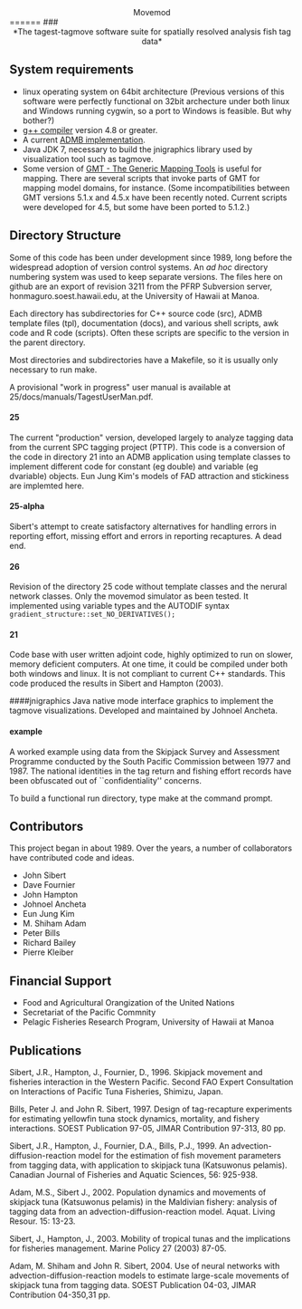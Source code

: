 <center>Movemod</center>
======
### <center>*The tagest-tagmove software suite for spatially resolved analysis fish tag data*</center>

## System requirements
* linux operating system on 64bit architecture (Previous versions of
  this software were perfectly functional on 32bit archecture under
  both linux and Windows running cygwin, so a port to Windows is
  feasible. But why bother?)
* [g++ compiler](https://gcc.gnu.org/) version 4.8 or greater.
* A current [ADMB implementation](http://admb-project.org/).
* Java JDK 7, necessary to build the jnigraphics library used by
  visualization tool such as tagmove.
* Some version of [GMT - The Generic Mapping
  Tools](http://gmt.soest.hawaii.edu) is useful for mapping. There are
  several scripts that invoke parts of GMT for mapping model domains,
for instance. (Some incompatibilities between GMT versions 5.1.x and
4.5.x have been recently noted. Current scripts were developed for
4.5, but some have been ported to 5.1.2.)

## Directory Structure
Some of this code has been under development since 1989, long before the
widespread adoption of version control systems. An *ad hoc* directory
numbering system was used to keep separate versions. The files here on
github are an export of revision 3211 from the PFRP Subversion
server, honmaguro.soest.hawaii.edu, at the University of Hawaii at
Manoa.

Each directory has subdirectories for C++ source code (src), ADMB
template files (tpl), documentation (docs), and various shell scripts,
awk code and R code (scripts). Often these scripts are specific to the
version in the parent directory.

Most directories and subdirectories have a Makefile, so it is usually
only necessary to run make.

A provisional "work in progress" user manual is available at 
25/docs/manuals/TagestUserMan.pdf.

#### 25
The current "production" version, developed largely to analyze 
tagging data from the current SPC tagging project (PTTP).
This code is a conversion of the code in directory 21 into an ADMB application
using template classes to implement different code for constant (eg
double) and variable (eg dvariable) objects. Eun Jung Kim's models of
FAD attraction and stickiness are implemted here.

#### 25-alpha
Sibert's attempt to create satisfactory alternatives for handling errors
in reporting effort, missing effort and errors in reporting recaptures.
A dead end.

#### 26
Revision of the directory 25 code without template classes and the
nerural network classes. Only the movemod simulator as been tested. It
implemented using variable types and the AUTODIF syntax
`gradient_structure::set_NO_DERIVATIVES();`

#### 21
Code base with user written adjoint code, highly optimized to run on
slower, memory deficient computers. At one time, it could be compiled
under both both windows and linux. It is not compliant to current C++
standards. This code produced the results in Sibert and Hampton (2003).

####jnigraphics
Java native mode interface graphics to implement the tagmove
visualizations. Developed and maintained by Johnoel Ancheta.

#### example
A worked example using data from the Skipjack Survey and Assessment
Programme conducted by the South Pacific Commission between 1977 and 1987. 
The national identities in the tag return and fishing effort
records have been obfuscated out of ``confidentiality'' concerns.

To build a functional run directory, type make at the command prompt.

## Contributors
This project began in about 1989. Over the years,
a number of collaborators have contributed code and ideas.

* John Sibert
* Dave Fournier
* John Hampton
* Johnoel Ancheta
* Eun Jung Kim
* M. Shiham Adam
* Peter Bills
* Richard Bailey
* Pierre Kleiber

## Financial Support
* Food and Agricultural Orangization of the United Nations
* Secretariat of the Pacific Commnity
* Pelagic Fisheries Research Program, University of Hawaii at Manoa

## Publications
Sibert, J.R., Hampton, J., Fournier, D., 1996. Skipjack movement and
fisheries interaction in the Western Pacific. Second FAO Expert
Consultation on Interactions of Pacific Tuna Fisheries, Shimizu,
Japan.

Bills, Peter J. and John R. Sibert, 1997. Design of tag-recapture
experiments for estimating yellowfin tuna stock dynamics, mortality,
and fishery interactions. SOEST Publication 97-05, JIMAR Contribution
97-313, 80 pp.

Sibert, J.R., Hampton, J., Fournier, D.A., Bills, P.J., 1999. An
advection-diffusion-reaction model for the estimation of fish movement
parameters from tagging data, with application to skipjack tuna
(Katsuwonus pelamis). Canadian Journal of Fisheries and Aquatic
Sciences, 56: 925-938.

Adam, M.S., Sibert J., 2002. Population dynamics and movements of
skipjack tuna (Katsuwonus pelamis) in the Maldivian fishery: analysis
of tagging data from an advection-diffusion-reaction model. Aquat.
Living Resour. 15: 13-23.

Sibert, J., Hampton, J., 2003. Mobility of tropical tunas and the
implications for fisheries management. Marine Policy 27 (2003) 87-05.

Adam, M. Shiham and John R. Sibert, 2004. Use of neural networks with
advection-diffusion-reaction models to estimate large-scale movements
of skipjack tuna from tagging data. SOEST Publication 04-03, JIMAR
Contribution 04-350,31 pp.
